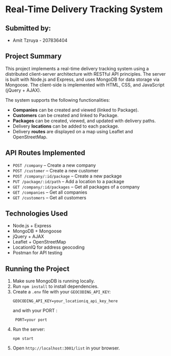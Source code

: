 
# Real-Time Delivery Tracking System

## Submitted by:
- Amit Tzruya - 207836404

## Project Summary
This project implements a real-time delivery tracking system using a distributed client-server architecture with RESTful API principles. The server is built with Node.js and Express, and uses MongoDB for data storage via Mongoose. The client-side is implemented with HTML, CSS, and JavaScript (jQuery + AJAX).

The system supports the following functionalities:

- **Companies** can be created and viewed (linked to Package).
- **Customers** can be created and linked to Package.
- **Packages** can be created, viewed, and updated with delivery paths.
- Delivery **locations** can be added to each package.
- Delivery **routes** are displayed on a map using Leaflet and OpenStreetMap.

## API Routes Implemented
- `POST /company` – Create a new company
- `POST /customer` – Create a new customer
- `POST /company/:id/package` – Create a new package
- `PUT /package/:id/path` – Add a location to a package
- `GET /company/:id/packages` – Get all packages of a company
- `GET /companies` – Get all companies
- `GET /customers` – Get all customers

## Technologies Used
- Node.js + Express
- MongoDB + Mongoose
- jQuery + AJAX
- Leaflet + OpenStreetMap
- LocationIQ for address geocoding
- Postman for API testing

## Running the Project
1. Make sure MongoDB is running locally.
2. Run `npm install` to install dependencies.
3. Create a `.env` file with your `GEOCODING_API_KEY`:
    ```
    GEOCODING_API_KEY=your_locationiq_api_key_here
    ```
    and with your PORT :
   ```
    PORT=your port
    ```
5. Run the server:
    ```
    npm start
    ```
6. Open `http://localhost:3001/list` in your browser.

